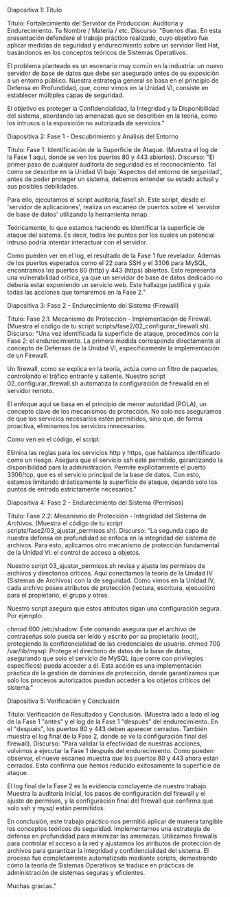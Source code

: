 Diapositiva 1: Título

Título: Fortalecimiento del Servidor de Producción: Auditoría y Endurecimiento.
Tu Nombre / Materia / etc.
Discurso:
"Buenos días. En esta presentación defenderé el trabajo práctico realizado, cuyo objetivo fue aplicar medidas de seguridad y endurecimiento sobre un servidor Red Hat, basándonos en los conceptos teóricos de Sistemas Operativos.

El problema planteado es un escenario muy común en la industria: un nuevo servidor de base de datos que debe ser asegurado antes de su exposición a un entorno público. Nuestra estrategia general se basa en el principio de Defensa en Profundidad, que, como vimos en la Unidad VI, consiste en establecer múltiples capas de seguridad.

El objetivo es proteger la Confidencialidad, la Integridad y la Disponibilidad del sistema, abordando las amenazas que se describen en la teoría, como los intrusos o la exposición no autorizada de servicios."

Diapositiva 2: Fase 1 - Descubrimiento y Análisis del Entorno

Título: Fase 1: Identificación de la Superficie de Ataque.
(Muestra el log de la Fase 1 aquí, donde se ven los puertos 80 y 443 abiertos).
Discurso:
"El primer paso de cualquier auditoría de seguridad es el reconocimiento. Tal como se describe en la Unidad VI bajo 'Aspectos del entorno de seguridad', antes de poder proteger un sistema, debemos entender su estado actual y sus posibles debilidades.

Para ello, ejecutamos el script auditoria_fase1.sh. Este script, desde el 'servidor de aplicaciones', realiza un escaneo de puertos sobre el 'servidor de base de datos' utilizando la herramienta nmap.

Teóricamente, lo que estamos haciendo es identificar la superficie de ataque del sistema. Es decir, todos los puntos por los cuales un potencial intruso podría intentar interactuar con el servidor.

Como pueden ver en el log, el resultado de la Fase 1 fue revelador. Además de los puertos esperados como el 22 para SSH y el 3306 para MySQL, encontramos los puertos 80 (http) y 443 (https) abiertos. Esto representa una vulnerabilidad crítica, ya que un servidor de base de datos dedicado no debería estar exponiendo un servicio web. Este hallazgo justifica y guía todas las acciones que tomaremos en la Fase 2."

Diapositiva 3: Fase 2 - Endurecimiento del Sistema (Firewall)

Título: Fase 2.1: Mecanismo de Protección - Implementación de Firewall.
(Muestra el código de tu script scripts/fase2/02_configurar_firewall.sh).
Discurso:
"Una vez identificada la superficie de ataque, procedimos con la Fase 2: el endurecimiento. La primera medida corresponde directamente al concepto de Defensas de la Unidad VI, específicamente la implementación de un Firewall.

Un firewall, como se explica en la teoría, actúa como un filtro de paquetes, controlando el tráfico entrante y saliente. Nuestro script 02_configurar_firewall.sh automatiza la configuración de firewalld en el servidor remoto.

El enfoque aquí se basa en el principio de menor autoridad (POLA), un concepto clave de los mecanismos de protección. No solo nos aseguramos de que los servicios necesarios estén permitidos, sino que, de forma proactiva, eliminamos los servicios innecesarios.

Como ven en el código, el script:

Elimina las reglas para los servicios http y https, que habíamos identificado como un riesgo.
Asegura que el servicio ssh esté permitido, garantizando la disponibilidad para la administración.
Permite explícitamente el puerto 3306/tcp, que es el servicio principal de la base de datos.
Con esto, estamos limitando drásticamente la superficie de ataque, dejando solo los puntos de entrada estrictamente necesarios."

Diapositiva 4: Fase 2 - Endurecimiento del Sistema (Permisos)

Título: Fase 2.2: Mecanismo de Protección - Integridad del Sistema de Archivos.
(Muestra el código de tu script scripts/fase2/03_ajustar_permisos.sh).
Discurso:
"La segunda capa de nuestra defensa en profundidad se enfoca en la integridad del sistema de archivos. Para esto, aplicamos otro mecanismo de protección fundamental de la Unidad VI: el control de acceso a objetos.

Nuestro script 03_ajustar_permisos.sh revisa y ajusta los permisos de archivos y directorios críticos. Aquí conectamos la teoría de la Unidad IV (Sistemas de Archivos) con la de seguridad. Como vimos en la Unidad IV, cada archivo posee atributos de protección (lectura, escritura, ejecución) para el propietario, el grupo y otros.

Nuestro script asegura que estos atributos sigan una configuración segura. Por ejemplo:

chmod 600 /etc/shadow: Este comando asegura que el archivo de contraseñas solo pueda ser leído y escrito por su propietario (root), protegiendo la confidencialidad de las credenciales de usuario.
chmod 700 /var/lib/mysql: Protege el directorio de datos de la base de datos, asegurando que solo el servicio de MySQL (que corre con privilegios específicos) pueda acceder a él.
Esta acción es una implementación práctica de la gestión de dominios de protección, donde garantizamos que solo los procesos autorizados puedan acceder a los objetos críticos del sistema."

Diapositiva 5: Verificación y Conclusión

Título: Verificación de Resultados y Conclusión.
(Muestra lado a lado el log de la Fase 1 "antes" y el log de la Fase 1 "después" del endurecimiento. En el "después", los puertos 80 y 443 deben aparecer cerrados. También muestra el log final de la Fase 2, donde se ve la configuración final del firewall).
Discurso:
"Para validar la efectividad de nuestras acciones, volvimos a ejecutar la Fase 1 después del endurecimiento. Como pueden observar, el nuevo escaneo muestra que los puertos 80 y 443 ahora están cerrados. Esto confirma que hemos reducido exitosamente la superficie de ataque.

El log final de la Fase 2 es la evidencia concluyente de nuestro trabajo. Muestra la auditoría inicial, los pasos de configuración del firewall y el ajuste de permisos, y la configuración final del firewall que confirma que solo ssh y mysql están permitidos.

En conclusión, este trabajo práctico nos permitió aplicar de manera tangible los conceptos teóricos de seguridad. Implementamos una estrategia de defensa en profundidad para minimizar las amenazas. Utilizamos firewalls para controlar el acceso a la red y ajustamos los atributos de protección de archivos para garantizar la integridad y confidencialidad del sistema. El proceso fue completamente automatizado mediante scripts, demostrando cómo la teoría de Sistemas Operativos se traduce en prácticas de administración de sistemas seguras y eficientes.

Muchas gracias."

